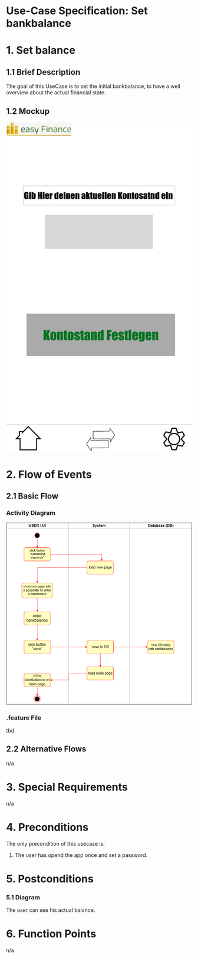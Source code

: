 # Use-Case Specification: Set bankbalance

# 1. Set balance

## 1.1 Brief Description

The goal of this UseCase is to set the initial bankbalance, to have a well overview about the actual financial state.

## 1.2 Mockup
![Mockup](./easyFinance-Kontostand.png)

# 2. Flow of Events

## 2.1 Basic Flow

### Activity Diagram
![Activity Diagram](./UseCaseBankbalance.png)

### .feature File
tbd


## 2.2 Alternative Flows
n/a

# 3. Special Requirements
n/a

# 4. Preconditions
The only precondition of this usecase is:

 1. The user has opend the app once and set a password.

# 5. Postconditions

### 5.1 Diagram
The user can see his actual balance.

# 6. Function Points
n/a
